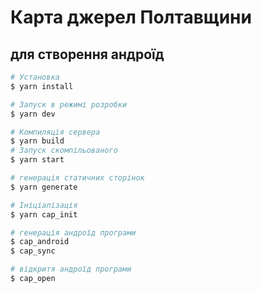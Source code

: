 # Карта джерел Полтавщини

## для створення андроїд

```bash
# Установка
$ yarn install

# Запуск в режимі розробки
$ yarn dev

# Компиляція сервера
$ yarn build
# Запуск скомпільованого
$ yarn start

# генерація статичних сторінок
$ yarn generate

# Ініціалізація
$ yarn cap_init

# генерація андроїд програми
$ cap_android
$ cap_sync

# відкритя андроїд програми
$ cap_open
```


